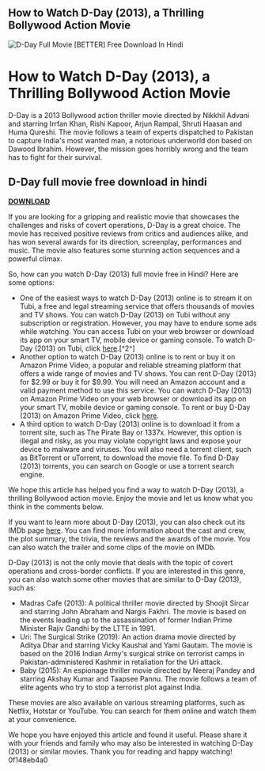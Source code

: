 ## How to Watch D-Day (2013), a Thrilling Bollywood Action Movie

 
![D-Day Full Movie \[BETTER\] Free Download In Hindi](https://encrypted-tbn3.gstatic.com/images?q=tbn:ANd9GcTDfQiztUw0i2mMkeE1ah8_-Ksv1_DkYpozw3fwjWxeQ8gS8-oSQ3s5kTs)

 
# How to Watch D-Day (2013), a Thrilling Bollywood Action Movie
 
D-Day is a 2013 Bollywood action thriller movie directed by Nikkhil Advani and starring Irrfan Khan, Rishi Kapoor, Arjun Rampal, Shruti Haasan and Huma Qureshi. The movie follows a team of experts dispatched to Pakistan to capture India's most wanted man, a notorious underworld don based on Dawood Ibrahim. However, the mission goes horribly wrong and the team has to fight for their survival.
 
## D-Day full movie free download in hindi


[**DOWNLOAD**](https://www.google.com/url?q=https%3A%2F%2Fblltly.com%2F2tKusa&sa=D&sntz=1&usg=AOvVaw0Clv5hYIpAN-TGOMU_M4qq)

 
If you are looking for a gripping and realistic movie that showcases the challenges and risks of covert operations, D-Day is a great choice. The movie has received positive reviews from critics and audiences alike, and has won several awards for its direction, screenplay, performances and music. The movie also features some stunning action sequences and a powerful climax.
 
So, how can you watch D-Day (2013) full movie free in Hindi? Here are some options:
 
- One of the easiest ways to watch D-Day (2013) online is to stream it on Tubi, a free and legal streaming service that offers thousands of movies and TV shows. You can watch D-Day (2013) on Tubi without any subscription or registration. However, you may have to endure some ads while watching. You can access Tubi on your web browser or download its app on your smart TV, mobile device or gaming console. To watch D-Day (2013) on Tubi, click [here](https://tubitv.com/movies/536905/d-day).[^2^]
- Another option to watch D-Day (2013) online is to rent or buy it on Amazon Prime Video, a popular and reliable streaming platform that offers a wide range of movies and TV shows. You can rent D-Day (2013) for $2.99 or buy it for $9.99. You will need an Amazon account and a valid payment method to use this service. You can watch D-Day (2013) on Amazon Prime Video on your web browser or download its app on your smart TV, mobile device or gaming console. To rent or buy D-Day (2013) on Amazon Prime Video, click [here](https://www.amazon.com/D-Day-Irrfan-Khan/dp/B07J5QZ8YF).
- A third option to watch D-Day (2013) online is to download it from a torrent site, such as The Pirate Bay or 1337x. However, this option is illegal and risky, as you may violate copyright laws and expose your device to malware and viruses. You will also need a torrent client, such as BitTorrent or uTorrent, to download the movie file. To find D-Day (2013) torrents, you can search on Google or use a torrent search engine.

We hope this article has helped you find a way to watch D-Day (2013), a thrilling Bollywood action movie. Enjoy the movie and let us know what you think in the comments below.
  
If you want to learn more about D-Day (2013), you can also check out its IMDb page [here](https://www.imdb.com/title/tt2385104/). You can find more information about the cast and crew, the plot summary, the trivia, the reviews and the awards of the movie. You can also watch the trailer and some clips of the movie on IMDb.
 
D-Day (2013) is not the only movie that deals with the topic of covert operations and cross-border conflicts. If you are interested in this genre, you can also watch some other movies that are similar to D-Day (2013), such as:

- Madras Cafe (2013): A political thriller movie directed by Shoojit Sircar and starring John Abraham and Nargis Fakhri. The movie is based on the events leading up to the assassination of former Indian Prime Minister Rajiv Gandhi by the LTTE in 1991.
- Uri: The Surgical Strike (2019): An action drama movie directed by Aditya Dhar and starring Vicky Kaushal and Yami Gautam. The movie is based on the 2016 Indian Army's surgical strike on terrorist camps in Pakistan-administered Kashmir in retaliation for the Uri attack.
- Baby (2015): An espionage thriller movie directed by Neeraj Pandey and starring Akshay Kumar and Taapsee Pannu. The movie follows a team of elite agents who try to stop a terrorist plot against India.

These movies are also available on various streaming platforms, such as Netflix, Hotstar or YouTube. You can search for them online and watch them at your convenience.
 
We hope you have enjoyed this article and found it useful. Please share it with your friends and family who may also be interested in watching D-Day (2013) or similar movies. Thank you for reading and happy watching!
 0f148eb4a0
